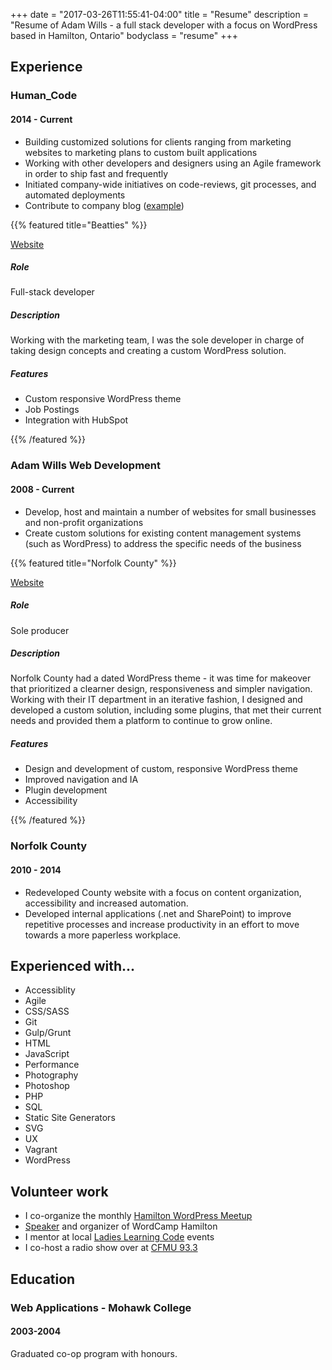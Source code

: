 +++
date = "2017-03-26T11:55:41-04:00"
title = "Resume"
description = "Resume of Adam Wills - a full stack developer with a focus on WordPress based in Hamilton, Ontario"
bodyclass = "resume"
+++

## Experience

### Human_Code

#### 2014 - Current

* Building customized solutions for clients ranging from marketing websites to marketing plans to custom built applications
* Working with other developers and designers using an Agile framework in order to ship fast and frequently
* Initiated company-wide initiatives on code-reviews, git processes, and automated deployments
* Contribute to company blog ([example](http://humancode.ca/blog/an-introduction-to-web-accessibility/))

{{% featured title="Beatties" %}}

[Website](https://beatties.com/)

##### Role
Full-stack developer

##### Description
Working with the marketing team, I was the sole developer in charge of taking design concepts and creating a custom WordPress solution.

##### Features

* Custom responsive WordPress theme
* Job Postings
* Integration with HubSpot

{{% /featured %}}

### Adam Wills Web Development

#### 2008 - Current

* Develop, host and maintain a number of websites for small businesses and non-profit organizations
* Create custom solutions for existing content management systems (such as WordPress) to address the specific needs of the business

{{% featured title="Norfolk County" %}}

[Website](http://www.norfolkcounty.ca/)

##### Role
Sole producer

##### Description
Norfolk County had a dated WordPress theme - it was time for makeover that prioritized a clearner design, responsiveness and simpler navigation. Working with their IT department in an iterative fashion, I designed and developed a custom solution, including some plugins, that met their current needs and provided them a platform to continue to grow online.

##### Features
* Design and development of custom, responsive WordPress theme
* Improved navigation and IA
* Plugin development
* Accessibility

{{% /featured %}}

### Norfolk County

#### 2010 - 2014

* Redeveloped County website with a focus on content organization, accessibility and increased automation.
* Developed internal applications (.net and SharePoint) to improve repetitive processes and increase productivity in an effort to move towards a more paperless workplace.

## Experienced with...  

<ul class="resume__skills">
    <li>Accessiblity</li>
    <li>Agile</li>
    <li>CSS/SASS</li>
    <li>Git</li>
    <li>Gulp/Grunt</li>
    <li>HTML</li>
    <li>JavaScript</li>
    <li>Performance</li>
    <li>Photography</li>
    <li>Photoshop</li>
    <li>PHP</li>
    <li>SQL</li>
    <li>Static Site Generators</li>
    <li>SVG</li>
    <li>UX</li>
    <li>Vagrant</li>
    <li>WordPress</li>
</ul>

## Volunteer work

* I co-organize the monthly [Hamilton WordPress Meetup](https://www.meetup.com/WPHamOnt/)
* [Speaker](http://wordpress.tv/2015/06/20/a-modern-wordpress-developers-toolkit/) and organizer of WordCamp Hamilton
* I mentor at local [Ladies Learning Code](http://ladieslearningcode.com/chapters/hamilton/) events
* I co-host a radio show over at [CFMU 93.3](http://cfmu.ca)

## Education

### Web Applications - Mohawk College

#### 2003-2004

Graduated co-op program with honours.